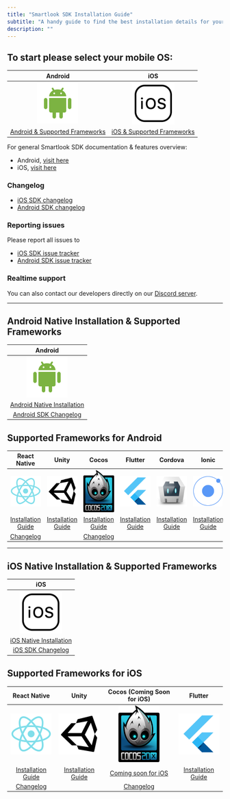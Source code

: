 ```yaml
---
title: "Smartlook SDK Installation Guide"
subtitle: "A handy guide to find the best installation details for your project."
description: ""
---
```




## To start please select your mobile OS: 


|    Android   | iOS |   
|:--------------:|:--------:|
|  [![Android Icon](/assets/img/icons/android.png)](#android-native-installation--supported-frameworks) | [![iOS Icon](/assets/img/icons/ios.png)](#ios-native-installation--supported-frameworks)  
|  [Android & Supported Frameworks](#android-native-installation--supported-frameworks) | [iOS & Supported Frameworks](#ios-native-installation--supported-frameworks) | 

For general Smartlook SDK documentation & features overview: 
* Android, [visit here](https://smartlook.github.io/docs/sdk/android/#android)
* iOS, [visit here](https://smartlook.github.io/docs/sdk/ios/#ios)



### Changelog

- [iOS SDK changelog](https://github.com/smartlook/smartlook-ios-sdk)
- [Android SDK changelog](https://github.com/smartlook/smartlook-android-sdk)

### Reporting issues

Please report all issues to
- [iOS SDK issue tracker](https://github.com/smartlook/smartlook-ios-sdk/issues)
- [Android SDK issue tracker](https://github.com/smartlook/smartlook-android-sdk/issues)

### Realtime support

You can also contact our developers directly on our [Discord server](https://discord.gg/SbEt98m).

___

## Android Native Installation & Supported Frameworks

|    Android   |  
|:--------------:|
|  [![Android Icon](/assets/img/icons/android.png)](https://smartlook.github.io/docs/sdk/android/#installation)   
|  [Android Native Installation](https://smartlook.github.io/docs/sdk/android/#installation) 
|  [Android SDK Changelog](https://github.com/smartlook/smartlook-android-sdk)


## Supported Frameworks for Android

|    React Native   | Unity | Cocos | Flutter |  Cordova |  Ionic |  
|:--------------:|:--------:|:--------:|:--------:|:--------:|:--------:|
|  [![React Native Icon](/assets/img/icons/react-native.png)](https://smartlook.github.io/docs/sdk/react-native/#android) | [![Unity Icon](/assets/img/icons/unity.png)](https://smartlook.github.io/docs/sdk/unity/#installation-for-android)  | [<img src="/assets/img/icons/cocos.png">](https://smartlook.github.io/docs/sdk/cocos/#android)| [<img src="/assets/img/icons/flutter.png" >](https://smartlook.github.io/docs/sdk/flutter/#android--ios) |  [<img src="/assets/img/icons/cordova.png">](https://smartlook.github.io/docs/sdk/cordova-android/#installation) | [<img src="/assets/img/icons/ionic.png" width='96'>](https://smartlook.github.io/docs/sdk/ionic-android/) | 
|  [Installation Guide](https://smartlook.github.io/docs/sdk/react-native/#android) | [Installation Guide](https://smartlook.github.io/docs/sdk/unity/#installation-for-android) |[Installation Guide](https://smartlook.github.io/docs/sdk/cocos/#android)|[Installation Guide](https://smartlook.github.io/docs/sdk/flutter/#android--ios) | [Installation Guide](https://smartlook.github.io/docs/sdk/cordova-android/#installation) | [Installation Guide](https://smartlook.github.io/docs/sdk/ionic-android/)
| [Changelog](https://github.com/smartlook/smartlook-react-native-sdk) | | [Changelog](https://github.com/smartlook/smartlook-cocos-android-sdk)




___

## iOS Native Installation & Supported Frameworks

|    iOS   |  
|:--------------:|
| [![iOS Icon](/assets/img/icons/ios.png)](https://smartlook.github.io/docs/sdk/ios/#installation)
| [iOS Native Installation](https://smartlook.github.io/docs/sdk/ios/#installation) 
| [iOS SDK Changelog](https://github.com/smartlook/smartlook-ios-sdk) 

## Supported Frameworks for iOS

|    React Native   | Unity | Cocos (Coming Soon for iOS) | Flutter |     
|:--------------:|:--------:|:--------:|:--------:|
|  [![React Native Icon](/assets/img/icons/react-native.png)](https://smartlook.github.io/docs/sdk/react-native/#ios) | [![Unity Icon](/assets/img/icons/unity.png)](https://smartlook.github.io/docs/sdk/unity/#installation-for-ios) | [<img src="/assets/img/icons/cocos.png">](https://smartlook.github.io/docs/sdk/cocos/#ios) | [<img src="/assets/img/icons/flutter.png" width="96">](https://smartlook.github.io/docs/sdk/flutter/#android--ios) 
|  [Installation Guide](https://smartlook.github.io/docs/sdk/react-native/#ios) | [Installation Guide](https://smartlook.github.io/docs/sdk/unity/#installation-for-ios) | [Coming soon for iOS](https://smartlook.github.io/docs/sdk/cocos/#ios) | [Installation Guide](https://smartlook.github.io/docs/sdk/flutter/#android--ios)
| [Changelog](https://github.com/smartlook/smartlook-react-native-sdk) | | [Changelog](https://github.com/smartlook/smartlook-cocos-android-sdk)









